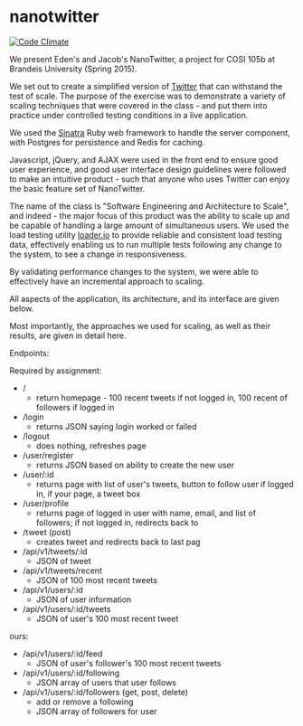# nanotwitter
[![Code Climate](https://codeclimate.com/github/jacobcmurphy/nanotwitter/badges/gpa.svg)](https://codeclimate.com/github/jacobcmurphy/nanotwitter)

We present Eden's and Jacob's NanoTwitter, a project for COSI 105b at Brandeis University (Spring 2015). 

We set out to create a simplified version of [Twitter](twitter.com) that can withstand the test of scale. The purpose of the exercise was to demonstrate a variety of scaling techniques that were covered in the class - and put them into practice under controlled testing conditions in a live application.

We used the [Sinatra](www.sinatrarb.com) Ruby web framework to handle the server component, with Postgres for persistence and Redis for caching.

Javascript, jQuery, and AJAX were used in the front end to ensure good user experience, and good user interface design guidelines were followed to make an intuitive product - such that anyone who uses Twitter can enjoy the basic feature set of NanoTwitter.

The name of the class is "Software Engineering and Architecture to Scale", and indeed - the major focus of this product was the ability to scale up and be capable of handling a large amount of simultaneous users. We used the load testing utility [loader.io](www.loader.io) to provide reliable and consistent load testing data, effectively enabling us to run multiple tests following any change to the system, to see a change in responsiveness.

By validating performance changes to the system, we were able to effectively have an incremental approach to scaling.

All aspects of the application, its architecture, and its interface are given below.

Most importantly, the approaches we used for scaling, as well as their results, are given in detail here.

Endpoints:

Required by assignment:
* /
	- return homepage - 100 recent tweets if not logged in,
	100 recent of followers if logged in
* /login
	- returns JSON saying login worked or failed	
* /logout
	- does nothing, refreshes page
* /user/register
	- returns JSON based on ability to create the new user
* /user/:id
	- returns page with list of user's tweets, button to follow user if logged in, if your page, a tweet box
* /user/profile
	- returns page of logged in user with name, email, and list of followers; if not logged in, redirects back to
* /tweet (post)
	- creates tweet and redirects back to last pag
* /api/v1/tweets/:id
	- JSON of tweet
* /api/v1/tweets/recent
	- JSON of 100 most recent tweets
* /api/v1/users/:id
	- JSON of user information
* /api/v1/users/:id/tweets
	- JSON of user's 100 most recent tweet 


ours:
* /api/v1/users/:id/feed
	- JSON of user's follower's 100 most recent tweets
* /api/v1/users/:id/following
	- JSON array of users that user follows
* /api/v1/users/:id/followers (get, post, delete)
	- add or remove a following
	- JSON array of followers for user
